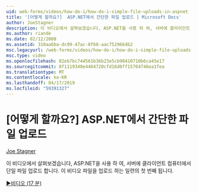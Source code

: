 ```yaml
---
uid: web-forms/videos/how-do-i/how-do-i-simple-file-uploads-in-aspnet
title: '[어떻게 할까요?]  ASP.NET에서 간단한 파일 업로드 | Microsoft Docs'
author: JoeStagner
description: 이 비디오에서 살펴보겠습니다, ASP.NET을 사용 하 여, 서버에 클라이언트 컴퓨터에서 단일 파일 업로드 합니다. 이 시리즈 업로드 중 첫 번째 됩니다...
ms.author: riande
ms.date: 02/12/2008
ms.assetid: 310aa6ba-dc99-47ac-8f68-aac7529664b2
msc.legacyurl: /web-forms/videos/how-do-i/how-do-i-simple-file-uploads-in-aspnet
msc.type: video
ms.openlocfilehash: 82eb7bc744561b36b23e5cb90410710b6ca45e17
ms.sourcegitcommit: 0f1119340e4464720cfd16d0ff15764746ea1fea
ms.translationtype: MT
ms.contentlocale: ko-KR
ms.lasthandoff: 04/17/2019
ms.locfileid: "59391327"
---
```

# <a name="how-do-i--simple-file-uploads-in-aspnet"></a>[어떻게 할까요?]  ASP.NET에서 간단한 파일 업로드

[Joe Stagner](https://github.com/JoeStagner)

이 비디오에서 살펴보겠습니다, ASP.NET을 사용 하 여, 서버에 클라이언트 컴퓨터에서 단일 파일 업로드 합니다. 이 비디오 파일을 업로드 하는 일련의 첫 번째 됩니다.

[&#9654;비디오 (17 분)](https://channel9.msdn.com/Blogs/ASP-NET-Site-Videos/how-do-i-simple-file-uploads-in-aspnet)
